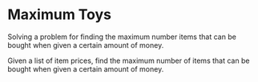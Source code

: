 # Maximum Toys

Solving a problem for finding the maximum number items that can be bought when given a certain amount of money.

Given a list of item prices, find the maximum number of items that can be bought when given a certain amount of money.
